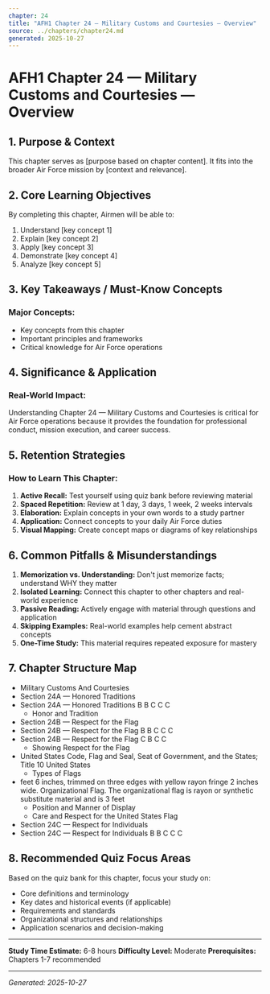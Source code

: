 ```yaml
---
chapter: 24
title: "AFH1 Chapter 24 — Military Customs and Courtesies — Overview"
source: ../chapters/chapter24.md
generated: 2025-10-27
---
```


# AFH1 Chapter 24 — Military Customs and Courtesies — Overview

## 1. Purpose & Context

This chapter serves as [purpose based on chapter content]. It fits into the broader Air Force mission by [context and relevance].

## 2. Core Learning Objectives

By completing this chapter, Airmen will be able to:

1. Understand [key concept 1]
2. Explain [key concept 2]
3. Apply [key concept 3]
4. Demonstrate [key concept 4]
5. Analyze [key concept 5]

## 3. Key Takeaways / Must-Know Concepts

### Major Concepts:

- Key concepts from this chapter
- Important principles and frameworks
- Critical knowledge for Air Force operations

## 4. Significance & Application

### Real-World Impact:

Understanding Chapter 24 — Military Customs and Courtesies is critical for Air Force operations because it provides the foundation for professional conduct, mission execution, and career success.

## 5. Retention Strategies

### How to Learn This Chapter:


1. **Active Recall:** Test yourself using quiz bank before reviewing material
2. **Spaced Repetition:** Review at 1 day, 3 days, 1 week, 2 weeks intervals
3. **Elaboration:** Explain concepts in your own words to a study partner
4. **Application:** Connect concepts to your daily Air Force duties
5. **Visual Mapping:** Create concept maps or diagrams of key relationships


## 6. Common Pitfalls & Misunderstandings


1. **Memorization vs. Understanding:** Don't just memorize facts; understand WHY they matter
2. **Isolated Learning:** Connect this chapter to other chapters and real-world experience
3. **Passive Reading:** Actively engage with material through questions and application
4. **Skipping Examples:** Real-world examples help cement abstract concepts
5. **One-Time Study:** This material requires repeated exposure for mastery


## 7. Chapter Structure Map

- Military Customs And Courtesies
- Section 24A — Honored Traditions
- Section 24A — Honored Traditions B B C C C
  - Honor and Tradition
- Section 24B — Respect for the Flag
- Section 24B — Respect for the Flag B B C C C
- Section 24B — Respect for the Flag C B C C
  - Showing Respect for the Flag
- United States Code, Flag and Seal, Seat of Government, and the States; Title 10 United States
  - Types of Flags
- feet 6 inches, trimmed on three edges with yellow rayon fringe 2 inches wide. Organizational Flag. The organizational flag is rayon or synthetic substitute material and is 3 feet
  - Position and Manner of Display
  - Care and Respect for the United States Flag
- Section 24C — Respect for Individuals
- Section 24C — Respect for Individuals B B C C C

## 8. Recommended Quiz Focus Areas

Based on the quiz bank for this chapter, focus your study on:


- Core definitions and terminology
- Key dates and historical events (if applicable)
- Requirements and standards
- Organizational structures and relationships
- Application scenarios and decision-making


---

**Study Time Estimate:** 6-8 hours
**Difficulty Level:** Moderate
**Prerequisites:** Chapters 1-7 recommended

---

*Generated: 2025-10-27*

